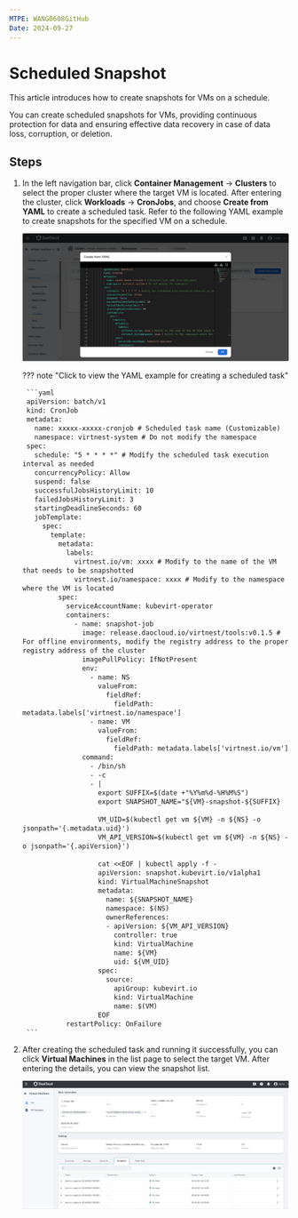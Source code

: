 ```yaml
---
MTPE: WANG0608GitHub
Date: 2024-09-27
---
```


# Scheduled Snapshot

This article introduces how to create snapshots for VMs on a schedule.

You can create scheduled snapshots for VMs, providing continuous protection for data and ensuring
effective data recovery in case of data loss, corruption, or deletion.

## Steps

1. In the left navigation bar, click __Container Management__ -> __Clusters__ to select the proper
   cluster where the target VM is located.
   After entering the cluster, click __Workloads__ -> __CronJobs__, and choose __Create from YAML__
   to create a scheduled task. Refer to the following YAML example to create snapshots for the specified
   VM on a schedule.

    ![create from yaml](../images/cronjob.jpg)

    ??? note "Click to view the YAML example for creating a scheduled task"

        ```yaml
        apiVersion: batch/v1
        kind: CronJob
        metadata:
          name: xxxxx-xxxxx-cronjob # Scheduled task name (Customizable)
          namespace: virtnest-system # Do not modify the namespace
        spec:
          schedule: "5 * * * *" # Modify the scheduled task execution interval as needed
          concurrencyPolicy: Allow
          suspend: false
          successfulJobsHistoryLimit: 10
          failedJobsHistoryLimit: 3
          startingDeadlineSeconds: 60
          jobTemplate:
            spec:
              template:
                metadata:
                  labels:
                    virtnest.io/vm: xxxx # Modify to the name of the VM that needs to be snapshotted
                    virtnest.io/namespace: xxxx # Modify to the namespace where the VM is located
                spec:
                  serviceAccountName: kubevirt-operator
                  containers:
                    - name: snapshot-job
                      image: release.daocloud.io/virtnest/tools:v0.1.5 # For offline environments, modify the registry address to the proper registry address of the cluster
                      imagePullPolicy: IfNotPresent
                      env:
                        - name: NS
                          valueFrom:
                            fieldRef:
                              fieldPath: metadata.labels['virtnest.io/namespace']
                        - name: VM
                          valueFrom:
                            fieldRef:
                              fieldPath: metadata.labels['virtnest.io/vm']
                      command:
                        - /bin/sh
                        - -c
                        - |
                          export SUFFIX=$(date +"%Y%m%d-%H%M%S")
                          export SNAPSHOT_NAME="${VM}-snapshot-${SUFFIX}

                          VM_UID=$(kubectl get vm ${VM} -n ${NS} -o jsonpath='{.metadata.uid}')
                          VM_API_VERSION=$(kubectl get vm ${VM} -n ${NS} -o jsonpath='{.apiVersion}')

                          cat <<EOF | kubectl apply -f -
                          apiVersion: snapshot.kubevirt.io/v1alpha1
                          kind: VirtualMachineSnapshot
                          metadata:
                            name: ${SNAPSHOT_NAME}
                            namespace: $(NS)
                            ownerReferences:
                            - apiVersion: ${VM_API_VERSION}
                              controller: true
                              kind: VirtualMachine
                              name: ${VM}
                              uid: ${VM_UID}
                          spec:
                            source:
                              apiGroup: kubevirt.io
                              kind: VirtualMachine
                              name: $(VM)
                          EOF
                  restartPolicy: OnFailure
        ```

1. After creating the scheduled task and running it successfully, you can click __Virtual Machines__
   in the list page to select the target VM. After entering the details, you can view the snapshot list.

    ![scheduled snapshot](../images/snapshot.jpg)
